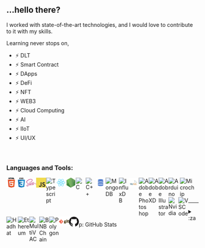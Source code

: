 ## ...hello there?

I worked with state-of-the-art technologies, and I would love to contribute to it with my skills.

Learning never stops on,

- ⚡ DLT
- ⚡ Smart Contract
- ⚡ DApps
- ⚡ DeFi
- ⚡ NFT
- ⚡ WEB3
- ⚡ Cloud Computing
- ⚡ AI
- ⚡ IIoT
- ⚡ UI/UX

<!-- ### Connect with me:
[<img align="left" alt="jamesjr-colongan | LinkedIn" width="22px" src="https://cdn.jsdelivr.net/npm/simple-icons@v3/icons/linkedin.svg" />][linkedin] -->
<br />

### Languages and Tools:
<img align="left" alt="HTML5" width="26px" src="https://raw.githubusercontent.com/github/explore/80688e429a7d4ef2fca1e82350fe8e3517d3494d/topics/html/html.png" />
<img align="left" alt="CSS3" width="26px" src="https://raw.githubusercontent.com/github/explore/80688e429a7d4ef2fca1e82350fe8e3517d3494d/topics/css/css.png" />
<img align="left" alt="Sass" width="26px" src="https://raw.githubusercontent.com/github/explore/80688e429a7d4ef2fca1e82350fe8e3517d3494d/topics/sass/sass.png" />
<img align="left" alt="JavaScript" width="26px" src="https://raw.githubusercontent.com/github/explore/80688e429a7d4ef2fca1e82350fe8e3517d3494d/topics/javascript/javascript.png" />

<img align="left" alt="Typescript" width="26px" src="https://upload.wikimedia.org/wikipedia/commons/4/4c/Typescript_logo_2020.svg" />
<img align="left" alt="React" width="26px" src="https://raw.githubusercontent.com/github/explore/80688e429a7d4ef2fca1e82350fe8e3517d3494d/topics/react/react.png" />
<img align="left" alt="Node.js" width="26px" src="https://raw.githubusercontent.com/github/explore/80688e429a7d4ef2fca1e82350fe8e3517d3494d/topics/nodejs/nodejs.png" />
<img align="left" alt="C" width="26px" src="https://upload.wikimedia.org/wikipedia/commons/1/19/C_Logo.png" />
<img align="left" alt="C++" width="26px" src="https://upload.wikimedia.org/wikipedia/commons/1/18/ISO_C%2B%2B_Logo.svg" />
<img align="left" alt="SQL" width="26px" src="https://raw.githubusercontent.com/github/explore/80688e429a7d4ef2fca1e82350fe8e3517d3494d/topics/sql/sql.png" />
<img align="left" alt="MongoDB" width="35px" src="https://upload.wikimedia.org/wikipedia/commons/3/32/Mongo-db-logo.png" />
<img align="left" alt="InfluxDB" width="26px" src="https://influxdata.github.io/branding/img/downloads/influxdata-logo--symbol--pool-alpha.png" />
<img align="left" alt="MySQL" width="26px" src="https://raw.githubusercontent.com/github/explore/80688e429a7d4ef2fca1e82350fe8e3517d3494d/topics/mysql/mysql.png" />
<img align="left" alt="Adobe Photoshop" width="26px" src="https://upload.wikimedia.org/wikipedia/commons/thumb/9/92/Adobe_Photoshop_CS6_icon.svg/640px-Adobe_Photoshop_CS6_icon.svg.png" />
<img align="left" alt="Adobe XD" width="26px" src="https://upload.wikimedia.org/wikipedia/commons/thumb/d/dc/Adobe_Experience_Design_logo.svg/640px-Adobe_Experience_Design_logo.svg.png" />
<img align="left" alt="Adobe Illustrator" width="26px" src="https://upload.wikimedia.org/wikipedia/commons/thumb/4/4e/Adobe_Illustrator_Icon_%28CS6%29.svg/640px-Adobe_Illustrator_Icon_%28CS6%29.svg.png" />
<img align="left" alt="Arduino" width="30x" src="https://upload.wikimedia.org/wikipedia/commons/thumb/e/e0/ArduinoLogo_%C2%AE.svg/640px-ArduinoLogo_%C2%AE.svg.png" />
<img align="left" alt="Microchip" width="40px" src="https://upload.wikimedia.org/wikipedia/commons/thumb/5/54/Microchip_Technology_logo.svg/640px-Microchip_Technology_logo.svg.png" />
<img align="left" alt="Nvidia" width="26px" src="https://upload.wikimedia.org/wikipedia/commons/thumb/1/17/Antu_nvclock.svg/640px-Antu_nvclock.svg.png" />
<img align="left" alt="VSCode" width="26px" src="https://upload.wikimedia.org/wikipedia/commons/thumb/c/cd/Visual_Studio_2017_Logo.svg/640px-Visual_Studio_2017_Logo.svg.png" />
<img align="left" alt="Hadhat" width="30px" src="https://c.gitcoin.co/grants/32b6fabb70180e949a0490be4d9f1a2d/Hardhat-color-logotype-vertical.svg" />
<img align="left" alt="Ethereum" width="30px" src="https://avatars.githubusercontent.com/u/6250754?s=200&v=4" />
<img align="left" alt="MultiVAC" width="26px" src="https://miro.medium.com/fit/c/176/176/1*MEAszIo4vJsDiHkrj86TSQ.png" />
<img align="left" alt="BNB Chain" width="26px" src="https://avatars.githubusercontent.com/u/45615063?s=200&v=4" />
<img align="left" alt="Polygon" width="26px" src="https://avatars.githubusercontent.com/u/30753617?s=200&v=4" />
<img align="left" alt="Git" width="26px" src="https://raw.githubusercontent.com/github/explore/80688e429a7d4ef2fca1e82350fe8e3517d3494d/topics/git/git.png" />
<img align="left" alt="GitHub" width="26px" src="https://raw.githubusercontent.com/github/explore/78df643247d429f6cc873026c0622819ad797942/topics/github/github.png" />
<br />
<br />
<br />

---

<details>
  <summary>:zap: GitHub Stats</summary>
  <img align="left" alt="Kalog's GitHub Stats" src="https://github-readme-stats.vercel.app/api?username=mitnamit&show_icons=true&hide_border=true&hide=stars" />
</details>

<!-- [linkedin]:  -->
